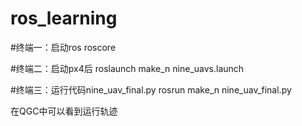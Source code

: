 # ros_learning

#终端一：启动ros
roscore

#终端二：启动px4后
roslaunch make_n nine_uavs.launch

#终端三：运行代码nine_uav_final.py
rosrun make_n nine_uav_final.py

在QGC中可以看到运行轨迹
